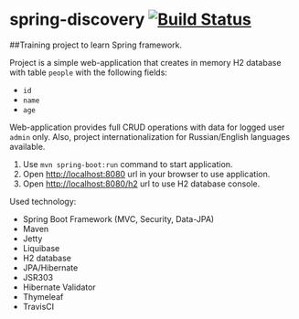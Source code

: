 # spring-discovery [![Build Status](https://travis-ci.org/flexjoy/spring-discovery.svg?branch=master)](https://travis-ci.org/flexjoy/spring-discovery)


##Training project to learn Spring framework.

Project is a simple web-application that creates in memory H2 database with table `people` with the following fields:
 
 - `id`
 - `name`
 - `age`
 
Web-application provides full CRUD operations with data for logged user `admin` only.
Also, project internationalization for Russian/English languages available.

1. Use `mvn spring-boot:run` command to start application.
2. Open <http://localhost:8080> url in your browser to use application.
3. Open <http://localhost:8080/h2> url to use H2 database console.
 

Used technology:

 - Spring Boot Framework (MVC, Security, Data-JPA)
 - Maven
 - Jetty
 - Liquibase
 - H2 database
 - JPA/Hibernate
 - JSR303
 - Hibernate Validator
 - Thymeleaf
 - TravisCI
 
